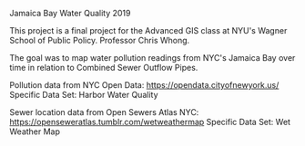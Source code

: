 Jamaica Bay Water Quality 2019

This project is a final project for the Advanced GIS class at NYU's Wagner
School of Public Policy.  Professor Chris Whong.

The goal was to map water pollution readings from NYC's Jamaica Bay over time in
relation to Combined Sewer Outflow Pipes.  

Pollution data from NYC Open Data: https://opendata.cityofnewyork.us/
  Specific Data Set: Harbor Water Quality

Sewer location data from Open Sewers Atlas NYC: https://openseweratlas.tumblr.com/wetweathermap
  Specific Data Set: Wet Weather Map
